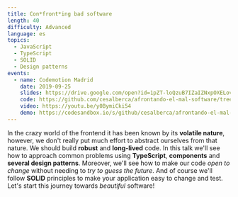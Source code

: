 ```yaml
---
title: Con*front*ing bad software
length: 40
difficulty: Advanced
language: es
topics:
  - JavaScript
  - TypeScript
  - SOLID
  - Design patterns
events:
  - name: Codemotion Madrid
    date: 2019-09-25
    slides: https://drive.google.com/open?id=1pZT-loQzuB7IZaIZNxpOXELovCLdnFAxws6B2-A0DeE
    code: https://github.com/cesalberca/afrontando-el-mal-software/tree/2019-codemotion-madrid
    video: https://youtu.be/y0BymiCki54
    demo: https://codesandbox.io/s/github/cesalberca/afrontando-el-mal-software
---
```


In the crazy world of the frontend it has been known by its **volatile nature**, however, we don't really put much effort to abstract ourselves from that nature. We should build **robust** and **long-lived** code. In this talk we'll see how to approach common problems using **TypeScript**, **components** and **several design patterns**. Moreover, we'll see how to make our code _open to change_ without needing to _try to guess the future_. And of course we'll follow **SOLID** principles to make your application easy to change and test. Let's start this journey towards _beautiful_ software!
